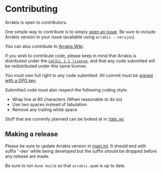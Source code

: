 # Contributing

Arrakis is open to contributors.

One simple way to contribute is to simply [open an
issue](https://codeberg.org/Arrakis/arrakis/issues).
Be sure to include Arrakis version in your issue (available using `arrakis --version`).

You can also contribute to [Arrakis Wiki](https://codeberg.org/Arrakis/arrakis/wiki).

If you wish to contribute code, please keep in mind that Arrakis is distributed
under the [`CeCILL 2.1 license`](./LICENSE), and that any code submitted will be
redistributed under this same license.

You must own full right to any code submitted.
All commit must be [signed with a GPG key](https://docs.codeberg.org/security/gpg-key/).

Submitted code must also respect the following coding style:
* Wrap line at 80 characters (When reasonable to do so)
* Use two spaces instead of tabulation
* Remove any trailing white space

Stuff that are currently planned can be looked at in [`TODO.md`](./TODO.md).

## Making a release

Please be sure to update Arrakis version in [main.ml](./arrakis/bin/main.ml).
It should end with suffix '-dev' while being developed but the suffix should be
dropped before any release are made.

Be sure to run `dune build` so that `arrakis.opam` is up to date.


